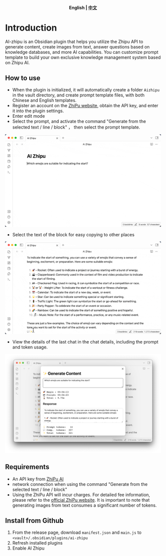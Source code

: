 <h4 align="center">
	<p>
		<b>English</b> |
		<a href="README_zh.md">中文</a>
	<p>
</h4>

# Introduction

AI-zhipu is an Obsidian plugin that helps you utilize the Zhipu API to generate content, create images from text, answer questions based on knowledge databases, and more AI capabilities. You can customize prompt template to build your own exclusive knowledge management system based on Zhipu AI.

## How to use

- When the plugin is initialized, it will automatically create a folder `Aizhipu` in the vault directory, and create prompt template files, with both Chinese and English templates.
- Register an account on the [ZhiPu website](https://open.bigmodel.cn), obtain the API key, and enter it into the plugin settings.
- Enter edit mode
- Select the prompt, and activate the command "Generate from the selected text / line / block" ， then select the prompt template.

![image](docs/images/generate_content.gif)

- Select the text of the block for easy copying to other places

![image](docs/images/select_block.gif)

- View the details of the last chat in the chat details, including the prompt and token usage.

![image](docs/images/show_chat_detail.png)

## Requirements

- An API key from [ZhiPu AI](https://open.bigmodel.cn)
- network connection when using the command "Generate from the selected text / line / block"
- Using the ZhiPu API will incur charges. For detailed fee information, please refer to the [official ZhiPu website](https://open.bigmodel.cn). It is important to note that generating images from text consumes a significant number of tokens.

## Install from Github

1. From the release page, download `manifest.json` and `main.js` to `<vault>/.obsidian/plugins/ai-zhipu`
2. Refresh installed plugins
3. Enable AI Zhipu
